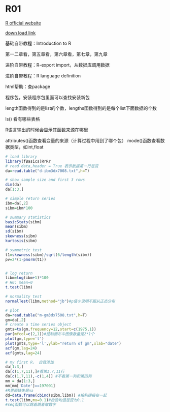 # R01

[R official website](https://www.r-project.org/)

[down load link](https://cran.r-project.org/mirrors.html)

基础自带教程：Introduction to R

第一二章看，第五章看，第六章看，第七章，第九章

进阶自带教程：R-export import，从数据库调用数据

进阶自带教程：R language definition

html帮助：查package

程序包，安装程序包里面可以查找安装新包

length函数得到的是list的个数，lengths函数得到的是每个list下面数据的个数

ls() 看有哪些表格

R语言输出的时候会显示其函数来源在哪里

attributes()函数查看变量的来源（计算过程中用到了哪个包）
mode()函数查看数据类型，如int,float

```r
# load library
library(fBasics)RrRr
# read data,header = True 表示数据第一行是变
da=read.table("d-ibm3dx7008.txt",h=T)

# show sample size and first 3 rows
dim(da)
da[1:3,]

# simple return series
ibm=da[,2]
sibm=ibm*100

# summary statistics
basicStats(sibm)
mean(sibm)
sd(sibm)
skewness(sibm)
kurtosis(sibm)

# symmetric test
t1=skewness(sibm)/sqrt(6/length(sibm))
pv=2*(1-pnorm(t1))


# log return
libm=log(ibm+1)*100
# H0: mean=0
t.test(libm)

# normality test
normalTest(libm,method="jb")#p值小说明不服从正态分布

# plot
da=read.table("m-gm3dx7508.txt",h=T)
gm=da[,2]
# create a time series object
gmts=ts(gm,frequency=12,start=c(1975,1))
par(mfcol=c(2,1))#控制画布中图像数量是2*1个
plot(gm,type='l')
plot(gmts,type='l',ylab="return of gm",xlab="date")
acf(gm,lag=24)
acf(gmts,lag=24)

# my first R， 自我添加
da[1:3,]
da[c(1,7,11),]#看第1,7,11行
da[c(1,7,11),-c(1,4)] #不看第一列和第四列
mm = da[1:3,]
mm[mm['Date']==197001]
#R里面缺失是na
dd=data.frame(cbind(sibm,libm)) #按列拼接在一起
t.test(libm,mu=0.1)#检验均值是否为0.1
#seq函数可以跳着跳着取数字
```
